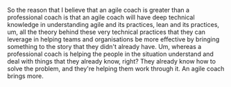 So the reason that I believe that an agile coach is greater than a professional coach is that an agile coach will have deep technical knowledge in understanding agile and its practices, lean and its practices, um, all the theory behind these very technical practices that they can leverage in helping teams and organisations be more effective by bringing something to the story that they didn't already have. Um, whereas a professional coach is helping the people in the situation understand and deal with things that they already know, right? They already know how to solve the problem, and they're helping them work through it. An agile coach brings more.